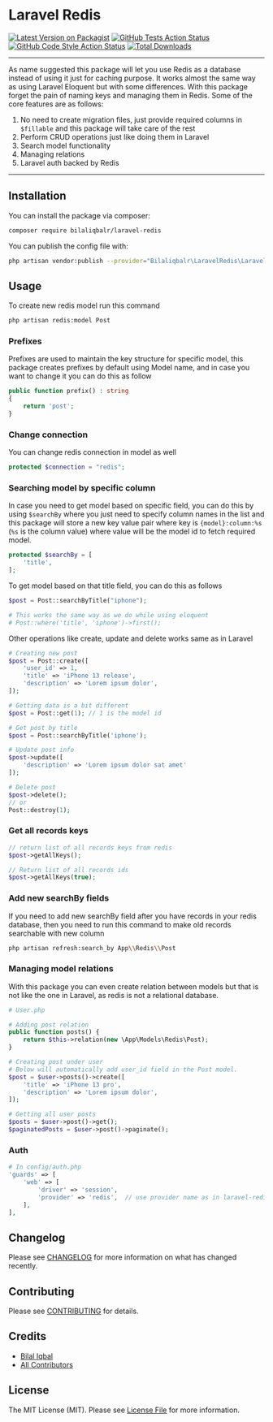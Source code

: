 # Laravel Redis

[![Latest Version on Packagist](https://img.shields.io/packagist/v/bilaliqbalr/laravel-redis.svg?style=flat-square)](https://packagist.org/packages/bilaliqbalr/laravel-redis)
[![GitHub Tests Action Status](https://img.shields.io/github/workflow/status/bilaliqbalr/laravel-redis/run-tests?label=tests)](https://github.com/bilaliqbalr/laravel-redis/actions?query=workflow%3Arun-tests+branch%3Amain)
[![GitHub Code Style Action Status](https://img.shields.io/github/workflow/status/bilaliqbalr/laravel-redis/Check%20&%20fix%20styling?label=code%20style)](https://github.com/bilaliqbalr/laravel-redis/actions?query=workflow%3A"Check+%26+fix+styling"+branch%3Amain)
[![Total Downloads](https://img.shields.io/packagist/dt/bilaliqbalr/laravel-redis.svg?style=flat-square)](https://packagist.org/packages/bilaliqbalr/laravel-redis)

---
As name suggested this package will let you use Redis as a database instead of using it just for caching purpose.
It works almost the same way as using Laravel Eloquent but with some differences.
With this package forget the pain of naming keys and managing them in Redis. Some of the core features are as follows:

1. No need to create migration files, just provide required columns in `$fillable` and this package will take care of the rest
2. Perform CRUD operations just like doing them in Laravel
3. Search model functionality
4. Managing relations
5. Laravel auth backed by Redis
---

## Installation

You can install the package via composer:

```bash
composer require bilaliqbalr/laravel-redis
```

You can publish the config file with:
```bash
php artisan vendor:publish --provider="Bilaliqbalr\LaravelRedis\LaravelRedisServiceProvider" --tag="laravel-redis-config"
```

## Usage

To create new redis model run this command 
```bash
php artisan redis:model Post
```

### Prefixes
Prefixes are used to maintain the key structure for specific model, this package creates prefixes by default using Model name, 
and in case you want to change it you can do this as follow
```php
public function prefix() : string
{
    return 'post';
}
```

### Change connection
You can change redis connection in model as well
```php
protected $connection = "redis";
```

### Searching model by specific column
In case you need to get model based on specific field, you can do this by using `$searchBy` 
where you just need to specify column names in the list and this package will store a new key value pair
where key is `{model}:column:%s` (`%s` is the column value) where value will be the model id to fetch required model. 

```php
protected $searchBy = [
    'title',
];
```

To get model based on that title field, you can do this as follows
```php
$post = Post::searchByTitle("iphone");

# This works the same way as we do while using eloquent
# Post::where('title', 'iphone')->first();
```

Other operations like create, update and delete works same as in Laravel
```php
# Creating new post
$post = Post::create([
    'user_id' => 1,
    'title' => 'iPhone 13 release',
    'description' => 'Lorem ipsum dolor',
]);

# Getting data is a bit different
$post = Post::get(1); // 1 is the model id

# Get post by title
$post = Post::searchByTitle('iphone');

# Update post info
$post->update([
    'description' => 'Lorem ipsum dolor sat amet'
]);

# Delete post
$post->delete();
// or 
Post::destroy(1);
```

### Get all records keys
```php
// return list of all records keys from redis
$post->getAllKeys();

// Return list of all records ids
$post->getAllKeys(true);
```

### Add new searchBy fields
If you need to add new searchBy field after you have records in your redis database, 
then you need to run this command to make old records searchable with new column   
```bash
php artisan refresh:search_by App\\Redis\\Post
```


### Managing model relations

With this package you can even create relation between models but that is not like the one in Laravel, 
as redis is not a relational database.

```php
# User.php

# Adding post relation
public function posts() {
    return $this->relation(new \App\Models\Redis\Post);
}
```

```php
# Creating post under user 
# Below will automatically add user_id field in the Post model. 
$post = $user->posts()->create([
    'title' => 'iPhone 13 pro',
    'description' => 'Lorem ipsum dolor',
]);

# Getting all user posts
$posts = $user->post()->get();
$paginatedPosts = $user->post()->paginate();
```

### Auth
```php
# In config/auth.php
'guards' => [
    'web' => [
        'driver' => 'session',
        'provider' => 'redis',  // use provider name as in laravel-redis.php config file
    ],
],
```

## Changelog

Please see [CHANGELOG](CHANGELOG.md) for more information on what has changed recently.

## Contributing

Please see [CONTRIBUTING](.github/CONTRIBUTING.md) for details.

## Credits

- [Bilal Iqbal](https://github.com/bilaliqbalr)
- [All Contributors](../../contributors)

## License

The MIT License (MIT). Please see [License File](LICENSE.md) for more information.

